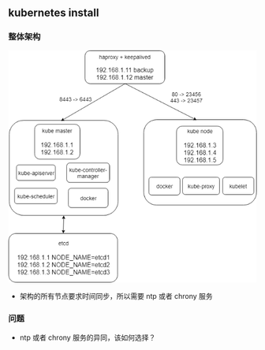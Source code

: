 ## kubernetes install

### 整体架构

![](./architecture.png)

* 架构的所有节点要求时间同步，所以需要 ntp 或者 chrony 服务





### 问题

* ntp 或者 chrony 服务的异同，该如何选择？







